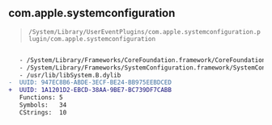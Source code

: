 ## com.apple.systemconfiguration

> `/System/Library/UserEventPlugins/com.apple.systemconfiguration.plugin/com.apple.systemconfiguration`

```diff

   - /System/Library/Frameworks/CoreFoundation.framework/CoreFoundation
   - /System/Library/Frameworks/SystemConfiguration.framework/SystemConfiguration
   - /usr/lib/libSystem.B.dylib
-  UUID: 947EC8B6-ABDE-3ECF-BE24-BB975EEBDCED
+  UUID: 1A1201D2-EBCD-38AA-9BE7-BC739DF7CABB
   Functions: 5
   Symbols:   34
   CStrings:  10

```
